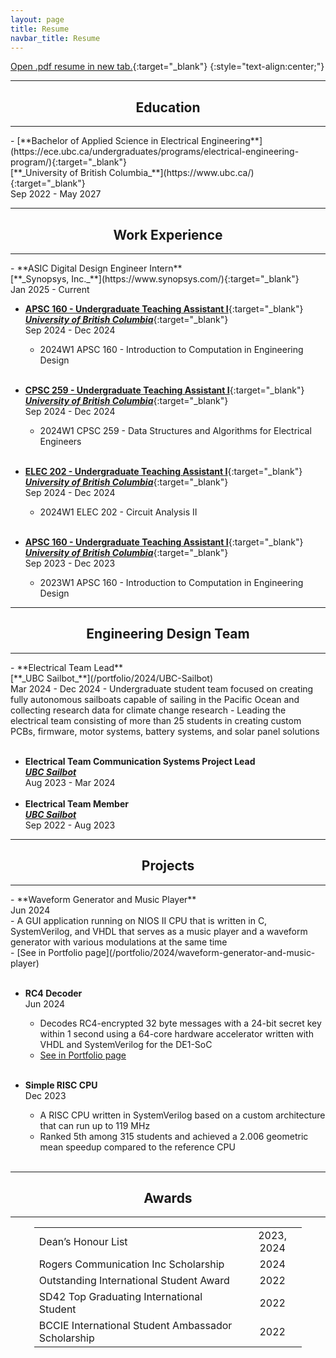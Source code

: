 ```yaml
---
layout: page
title: Resume
navbar_title: Resume
---
```

[Open .pdf resume in new tab.](assets/resume.pdf){:target="_blank"}
{:style="text-align:center;"}

<hr><center><h2>Education</h2></center><hr>
- [**Bachelor of Applied Science in Electrical Engineering**](https://ece.ubc.ca/undergraduates/programs/electrical-engineering-program/){:target="_blank"} <br>
  [**_University of British Columbia_**](https://www.ubc.ca/){:target="_blank"} <br>
  Sep 2022 - May 2027

<hr><center><h2>Work Experience</h2></center><hr>
- **ASIC Digital Design Engineer Intern** <br>
  [**_Synopsys, Inc._**](https://www.synopsys.com/){:target="_blank"} <br>
  Jan 2025 - Current <br>
  
- [**APSC 160 - Undergraduate Teaching Assistant I**](https://vancouver.calendar.ubc.ca/course-descriptions/courses/apscv-160-introduction-computation-engineering-design){:target="_blank"} <br>
  [**_University of British Columbia_**](https://www.ubc.ca/){:target="_blank"} <br>
  Sep 2024 - Dec 2024 <br>
  - 2024W1 APSC 160 - Introduction to Computation in Engineering Design<br><br>
  
- [**CPSC 259 - Undergraduate Teaching Assistant I**](https://vancouver.calendar.ubc.ca/course-descriptions/courses/cpscv-259-data-structures-and-algorithms-electrical-engineers){:target="_blank"} <br>
  [**_University of British Columbia_**](https://www.ubc.ca/){:target="_blank"} <br>
  Sep 2024 - Dec 2024 <br>
  - 2024W1 CPSC 259 - Data Structures and Algorithms for Electrical Engineers<br><br>

- [**ELEC 202 - Undergraduate Teaching Assistant I**](https://vancouver.calendar.ubc.ca/course-descriptions/courses/elecv-202-circuit-analysis-ii){:target="_blank"} <br>
  [**_University of British Columbia_**](https://www.ubc.ca/){:target="_blank"} <br>
  Sep 2024 - Dec 2024 <br>
  - 2024W1 ELEC 202 - Circuit Analysis II<br><br>

- [**APSC 160 - Undergraduate Teaching Assistant I**](https://vancouver.calendar.ubc.ca/course-descriptions/courses/apscv-160-introduction-computation-engineering-design){:target="_blank"} <br>
  [**_University of British Columbia_**](https://www.ubc.ca/){:target="_blank"} <br>
  Sep 2023 - Dec 2023 <br>
  - 2023W1 APSC 160 - Introduction to Computation in Engineering Design

<hr><center><h2>Engineering Design Team</h2></center><hr>
- **Electrical Team Lead** <br>
  [**_UBC Sailbot_**](/portfolio/2024/UBC-Sailbot) <br>
  Mar 2024 - Dec 2024
  - Undergraduate student team focused on creating fully autonomous sailboats capable of sailing in the Pacific Ocean and collecting research data for climate change research
  - Leading the electrical team consisting of more than 25 students in creating custom PCBs, firmware, motor systems, battery systems, and solar panel solutions<br><br>
  
- **Electrical Team Communication Systems Project Lead** <br>
  [**_UBC Sailbot_**](/portfolio/2024/UBC-Sailbot) <br>
  Aug 2023 - Mar 2024
  <br><br>
- **Electrical Team Member** <br>
  [**_UBC Sailbot_**](/portfolio/2024/UBC-Sailbot) <br>
  Sep 2022 - Aug 2023
  
<hr><center><h2>Projects</h2></center><hr>
- **Waveform Generator and Music Player**<br>
  Jun 2024 <br>
  - A GUI application running on NIOS II CPU that is written in C, SystemVerilog, and VHDL that serves as a music player and a waveform generator with various modulations at the same time<br>
  - [See in Portfolio page](/portfolio/2024/waveform-generator-and-music-player) <br><br>

- **RC4 Decoder**<br>
  Jun 2024 <br>
  - Decodes RC4-encrypted 32 byte messages with a 24-bit secret key within 1 second using a 64-core
hardware accelerator written with VHDL and SystemVerilog for the DE1-SoC<br>
  - [See in Portfolio page](/portfolio/2024/rc4-decoder) <br><br>

- **Simple RISC CPU**<br>
  Dec 2023 <br>
  - A RISC CPU written in SystemVerilog based on a custom architecture that can run up to 119 MHz <br>
  - Ranked 5th among 315 students and achieved a 2.006 geometric mean speedup compared to the reference CPU <br><br>
  
<hr><center><h2>Awards</h2></center><hr>
<table style="margin-left: auto; margin-right: auto;width: 85%">
    <tr>
        <td>Dean’s Honour List</td>
        <td><center>2023, 2024</center></td>
    </tr>
    <tr>
        <td>Rogers Communication Inc Scholarship</td>
        <td><center>2024</center></td>
    </tr>
    <tr>
        <td>Outstanding International Student Award</td>
        <td><center>2022</center></td>
    </tr>
    <tr>
        <td>SD42 Top Graduating International Student</td>
        <td><center>2022</center></td>
    </tr>
        <tr>
        <td>BCCIE International Student Ambassador Scholarship</td>
        <td><center>2022</center></td>
    </tr>
</table>
